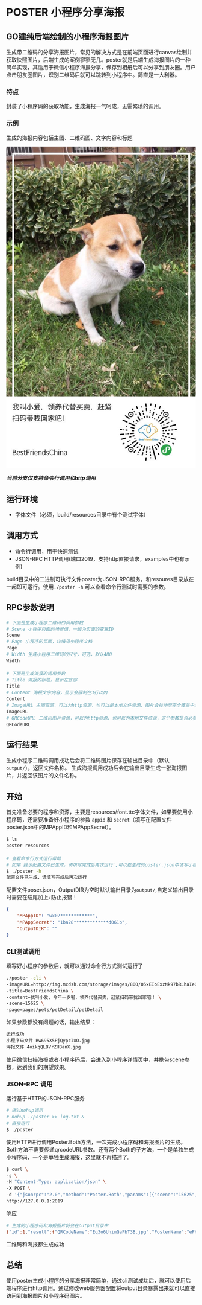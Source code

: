 # POSTER 小程序分享海报

## GO建纯后端绘制的小程序海报图片

生成带二维码的分享海报图片，常见的解决方式是在前端页面进行canvas绘制并获取快照图片，后端生成的案例寥寥无几。poster就是后端生成海报图片的一种简单实现，其适用于微信小程序海报分享，保存到相册后可以分享到朋友圈。用户点击朋友圈图片，识别二维码后就可以跳转到小程序中。简直是一大利器。

### 特点

封装了小程序码的获取功能，生成海报一气呵成，无需繁琐的调用。

### 示例

生成的海报内容包括主图、二维码图、文字内容和标题

![海报](./build/resources/example.jpg)

***当前分支仅支持命令行调用和http调用***

## 运行环境

- 字体文件（必须，build/resources目录中有个测试字体）

## 调用方式

- 命令行调用，用于快速测试
- JSON-RPC HTTP调用(端口2019，支持http直接请求，examples中也有示例)

build目录中的二进制可执行文件poster为JSON-RPC服务，和resoures目录放在一起即可运行。使用`./poster -h` 可以查看命令行测试时需要的参数。

## RPC参数说明

```bash
# 下面是生成小程序二维码的调用参数
# Scene 小程序页面的场景值，一般为页面的变量ID
Scene
# Page 小程序的页面，详情见小程序文档
Page
# Width 生成小程序二维码的尺寸，可选，默认480
Width

# 下面是生成海报的调用参数
# Title 海报的标题，显示在底部
Title
# Content 海报文字内容，显示会限制在3行以内
Content
# ImageURL 主图资源，可以为http资源，也可以是本地文件资源，图片会拉伸至完全覆盖中心，格式常见的jpg、png都行
ImageURL
# QRCodeURL 二维码图片资源，可以为http资源，也可以为本地文件资源，这个参数是否必要要看调用的哪个RPC方法
QRCodeURL

```

## 运行结果

生成小程序二维码调用成功后会将二维码图片保存在输出目录中（默认`output/`），返回文件名称。
生成海报调用成功后会在输出目录生成一张海报图片，并返回该图片的文件名称。

## 开始

首先准备必要的程序和资源，主要是resources/font.ttc字体文件，如果要使用小程序码，还需要准备好小程序的参数 `appid` 和 `secret`（填写在配置文件poster.json中的MPAppID和MPAppSecret）。

```bash
$ ls
poster resources

# 查看命令行方式运行帮助
# 如果'提示配置文件已生成，请填写完成后再次运行',可以在生成的poster.json中填写小程序的参数MPAppID和MPAppSecret，然后再次运行
$ ./poster -h
配置文件已生成，请填写完成后再次运行
```

配置文件poser.json，OutputDIR为空时默认输出目录为`output/`,自定义输出目录时需要在结尾加上`/`防止报错！

```json
{
    "MPAppID": "wx02************",
    "MPAppSecret": "1ba28*************d061b",
    "OutputDIR": ""
}
```

### CLI测试调用

填写好小程序的参数后，就可以通过命令行方式测试运行了

```bash
./poster -cli \
-imageURL=http://img.mcdsh.com/storage/images/800/O5xEIoExzNk97bRLhaIe0izqo3XbnXKi6j9BWPQb.jpeg \
-title=BestFriendsChina \
-content=我叫小爱，今年一岁啦，领养代替买卖，赶紧扫码带我回家吧！ \
-scene=15625 \
-page=pages/pets/petDetail/petDetail
```

如果参数都没有问题的话，输出结果：

```bash
运行成功
小程序码文件 Rw695X5PjQypzIxO.jpg
海报文件 4oikqQLBVrZHBanX.jpg
```

使用微信扫描海报或者小程序码后，会进入到小程序详情页中，并携带scene参数，达到我们的期望效果。

### JSON-RPC 调用

运行基于HTTP的JSON-RPC服务

```bash
# 通过nohup调用
# nohup ./poster >> log.txt &
# 直接运行
$ ./poster
```

使用HTTP进行调用Poster.Both方法，一次完成小程序码和海报图片的生成。Both方法不需要传递qrcodeURL参数。还有两个Both的子方法，一个是单独生成小程序码，一个是单独生成海报，这里就不再描述了。

```bash
$ curl \
-s \
-H "Content-Type: application/json" \
-X POST \
-d '{"jsonrpc":"2.0","method":"Poster.Both","params":[{"scene":"15625","page":"pages/pets/petDetail/petDetail","title":"BestFriendsChina","content":"我叫小爱，今年一岁啦，领养代替买卖，赶紧扫码带我回家吧！","imageURL":"http://img.mcdsh.com/storage/images/800/O5xEIoExzNk97bRLhaIe0izqo3XbnXKi6j9BWPQb.jpeg"}],"id":1}' \
http://127.0.0.1:2019
```

响应

```bash
# 生成的小程序码和海报图片将会在output目录中
{"id":1,"result":{"QRCodeName":"Eq3o6UnimQaFbT3B.jpg","PosterName":"eFHRiL1LNqsLjHIq.jpg"},"error":null}
```

二维码和海报都生成成功

## 总结

使用poster生成小程序的分享海报非常简单，通过cli测试成功后，就可以使用后端程序进行http调用。通过修改web服务器配置将output目录暴露出来就可以直接访问到海报图片和小程序码图片。